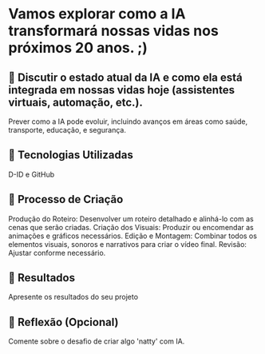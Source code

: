 # Vamos explorar como a IA transformará nossas vidas nos próximos 20 anos. ;)

## 📒 Discutir o estado atual da IA e como ela está integrada em nossas vidas hoje (assistentes virtuais, automação, etc.).
Prever como a IA pode evoluir, incluindo avanços em áreas como saúde, transporte, educação, e segurança.

## 🤖 Tecnologias Utilizadas
D-ID e GitHub

## 🧐 Processo de Criação
Produção do Roteiro: Desenvolver um roteiro detalhado e alinhá-lo com as cenas que serão criadas.
Criação dos Visuais: Produzir ou encomendar as animações e gráficos necessários.
Edição e Montagem: Combinar todos os elementos visuais, sonoros e narrativos para criar o vídeo final.
Revisão: Ajustar conforme necessário.

## 🚀 Resultados
Apresente os resultados do seu projeto

## 💭 Reflexão (Opcional)
Comente sobre o desafio de criar algo 'natty' com IA.
